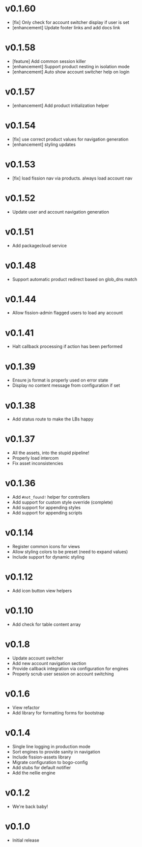 # v0.1.60
* [fix] Only check for account switcher display if user is set
* [enhancement] Update footer links and add docs link

# v0.1.58
* [feature] Add common session killer
* [enhancement] Support product nesting in isolation mode
* [enhancement] Auto show account switcher help on login

# v0.1.57
* [enhancement] Add product initialization helper

# v0.1.54
* [fix] use correct product values for navigation generation
* [enhancement] styling updates

# v0.1.53
* [fix] load fission nav via products. always load account nav

# v0.1.52
* Update user and account navigation generation

# v0.1.51
* Add packagecloud service

# v0.1.48
* Support automatic product redirect based on glob_dns match

# v0.1.44
* Allow fission-admin flagged users to load any account

# v0.1.41
* Halt callback processing if action has been performed

# v0.1.39
* Ensure js format is properly used on error state
* Display no content message from configuration if set

# v0.1.38
* Add status route to make the LBs happy

# v0.1.37
* All the assets, into the stupid pipeline!
* Properly load intercom
* Fix asset inconsistencies

# v0.1.36
* Add `#not_found!` helper for controllers
* Add support for custom style override (complete)
* Add support for appending styles
* Add support for appending scripts

# v0.1.14
* Register common icons for views
* Allow styling colors to be preset (need to expand values)
* Include support for dynamic styling

# v0.1.12
* Add icon button view helpers

# v0.1.10
* Add check for table content array

# v0.1.8
* Update account switcher
* Add new account navigation section
* Provide callback integration via configuration for engines
* Properly scrub user session on account switching

# v0.1.6
* View refactor
* Add library for formatting forms for bootstrap

# v0.1.4
* Single line logging in production mode
* Sort engines to provide sanity in navigation
* Include fission-assets library
* Migrate configuration to bogo-config
* Add stubs for default notifier
* Add the nellie engine

# v0.1.2
* We're back baby!

# v0.1.0
* Initial release
